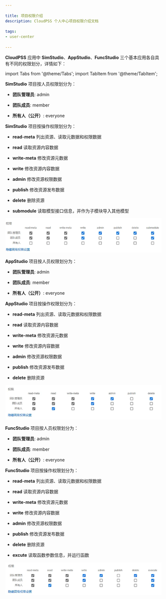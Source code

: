 ```yaml
---

title: 项目权限介绍
description: CloudPSS 个人中心项目权限介绍文档

tags: 
- user-center

---
```


**CloudPSS** 应用中 **SimStudio**、**AppStudio**、**FuncStudio** 三个基本应用各自具有不同的权限划分，详情如下：

import Tabs from '@theme/Tabs';
import TabItem from '@theme/TabItem';

<Tabs>

<TabItem value="SimStudio" label="SimStudio 项目权限">

**SimStudio** 项目按人员权限划分为：

- **团队管理员**: admin

- **团队成员**: member

- **所有人（公开）**: everyone

**SimStudio** 项目按操作权限划分为：

+ **read-meta** 列出资源、读取元数据和权限数据

+ **read** 读取资源内容数据

+ **write-meta** 修改资源元数据

+ **write** 修改资源内容数据

+ **admin** 修改资源权限数据

+ **publish** 修改资源发布数据

+ **delete** 删除资源

+ **submodule** 读取模型接口信息，并作为子模块导入其他模型

![SimStudio 项目权限划分](simstudio.png "SimStudio 项目权限划分")

</TabItem>

<TabItem value="AppStudio" label="AppStudio 项目权限">

**AppStudio** 项目按人员权限划分为：

- **团队管理员**: admin

- **团队成员**: member

- **所有人（公开）**: everyone

**AppStudio** 项目按操作权限划分为：

+ **read-meta** 列出资源、读取元数据和权限数据

+ **read** 读取资源内容数据

+ **write-meta** 修改资源元数据

+ **write** 修改资源内容数据

+ **admin** 修改资源权限数据

+ **publish** 修改资源发布数据

+ **delete** 删除资源

![AppStudio 项目权限划分](appstudio.png "AppStudio 项目权限划分")

</TabItem>


<TabItem value="FuncStudio" label="FuncStudio 项目权限">

**FuncStudio** 项目按人员权限划分为：

- **团队管理员**: admin

- **团队成员**: member

- **所有人（公开）**: everyone

**FuncStudio** 项目按操作权限划分为：

+ **read-meta** 列出资源、读取元数据和权限数据

+ **read** 读取资源内容数据

+ **write-meta** 修改资源元数据

+ **write** 修改资源内容数据

+ **admin** 修改资源权限数据

+ **publish** 修改资源发布数据

+ **delete** 删除资源

+ **excute** 读取函数参数信息，并运行函数

![FuncStudio 项目权限划分](funcstudio.png "FuncStudio 项目权限划分")

</TabItem>

</Tabs>


